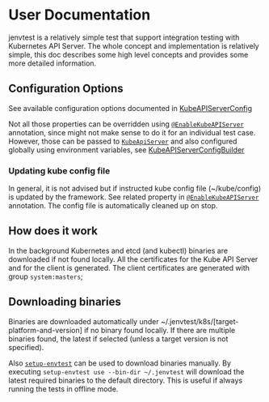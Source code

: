 # User Documentation

jenvtest is a relatively simple test that support integration testing with Kubernetes API Server.
The whole concept and implementation is relatively simple, this doc describes some high level concepts
and provides some more detailed information.

## Configuration Options

See available configuration options documented in [KubeAPIServerConfig](https://github.com/java-operator-sdk/jenvtest/blob/main/core/src/main/java/io/javaoperatorsdk/jenvtest/KubeAPIServerConfig.java#L6-L6)

Not all those properties can be overridden using [`@EnableKubeAPIServer`](https://github.com/java-operator-sdk/jenvtest/blob/main/core/src/main/java/io/javaoperatorsdk/jenvtest/junit/EnableKubeAPIServer.java)
annotation, since might not make sense to do it for an individual test case. However, those can be passed to
[`KubeApiServer`](https://github.com/java-operator-sdk/jenvtest/blob/main/core/src/main/java/io/javaoperatorsdk/jenvtest/junit/EnableKubeAPIServer.java)
and also configured globally using environment variables, see [KubeAPIServerConfigBuilder](https://github.com/java-operator-sdk/jenvtest/blob/main/core/src/main/java/io/javaoperatorsdk/jenvtest/KubeAPIServerConfigBuilder.java)

### Updating kube config file

In general, it is not advised but if instructed kube config file (~/kube/config) is updated by the framework.
See related property in [`@EnableKubeAPIServer`](https://github.com/java-operator-sdk/jenvtest/blob/main/core/src/main/java/io/javaoperatorsdk/jenvtest/junit/EnableKubeAPIServer.java#L27-L27)
annotation. The config file is automatically cleaned up on stop.   

## How does it work

In the background Kubernetes and etcd (and kubectl) binaries are downloaded if not found locally.
All the certificates for the Kube API Server and for the client is generated. 
The client certificates are generated with group `system:masters`; 

## Downloading binaries

Binaries are downloaded automatically under ~/.jenvtest/k8s/[target-platform-and-version] if no binary found locally.
If there are multiple binaries found, the latest if selected (unless a target version is not specified).

Also [`setup-envtest`](https://pkg.go.dev/sigs.k8s.io/controller-runtime/tools/setup-envtest#section-readme) can be used
to download binaries manually. By executing `setup-envtest use --bin-dir ~/.jenvtest` will download the latest required
binaries to the default directory. This is useful if always running the tests in offline mode.
